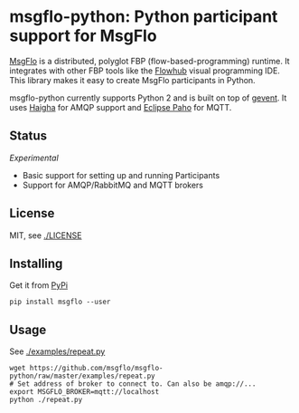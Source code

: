 # msgflo-python: Python participant support for MsgFlo

[MsgFlo](https://github.com/msgflo/msgflo) is a distributed, polyglot FBP (flow-based-programming) runtime.
It integrates with other FBP tools like the [Flowhub](http://flowhub.io) visual programming IDE.
This library makes it easy to create MsgFlo participants in Python.

msgflo-python currently supports Python 2 and is built on top of [gevent](http://www.gevent.org/).
It uses [Haigha](https://github.com/agoragames/haigha) for AMQP support
and [Eclipse Paho](https://eclipse.org/paho/clients/python/) for MQTT.

## Status

*Experimental*

* Basic support for setting up and running Participants
* Support for AMQP/RabbitMQ and MQTT brokers

## License

MIT, see [./LICENSE](./LICENSE)

## Installing

Get it from [PyPi](http://pypi.python.org/)

    pip install msgflo --user

## Usage

See [./examples/repeat.py](./examples/repeat.py)

    wget https://github.com/msgflo/msgflo-python/raw/master/examples/repeat.py
    # Set address of broker to connect to. Can also be amqp://...
    export MSGFLO_BROKER=mqtt://localhost
    python ./repeat.py
